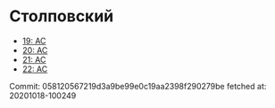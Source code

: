 # Столповский
- [19: AC](19.md)
- [20: AC](20.md)
- [21: AC](21.md)
- [22: AC](22.md)

Commit: 058120567219d3a9be99e0c19aa2398f290279be
 fetched at: 20201018-100249
